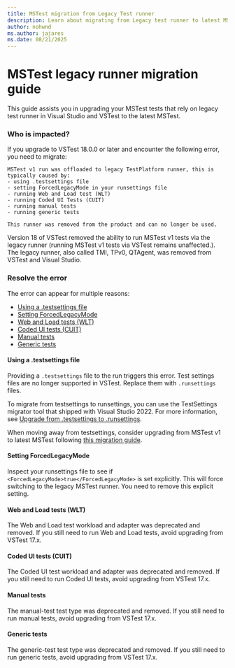 ```yaml
---
title: MSTest migration from Legacy Test runner
description: Learn about migrating from Legacy test runner to latest MSTest.
author: nohwnd
ms.author: jajares
ms.date: 08/21/2025
---
```


# MSTest legacy runner migration guide

This guide assists you in upgrading your MSTest tests that rely on legacy test runner in Visual Studio and VSTest to the latest MSTest.

### Who is impacted?

If you upgrade to VSTest 18.0.0 or later and encounter the following error, you need to migrate:

```plaintext
MSTest v1 run was offloaded to legacy TestPlatform runner, this is typically caused by:
- using .testsettings file
- setting ForcedLegacyMode in your runsettings file
- running Web and Load test (WLT)
- running Coded UI Tests (CUIT)
- running manual tests
- running generic tests

This runner was removed from the product and can no longer be used. 
```

Version 18 of VSTest removed the ability to run MSTest v1 tests via the legacy runner (running MSTest v1 tests via VSTest remains unaffected.). The legacy runner, also called TMI, TPv0, QTAgent, was removed from VSTest and Visual Studio.

### Resolve the error

The error can appear for multiple reasons:

- [Using a .testsettings file](#using-a-testsettings-file)
- [Setting ForcedLegacyMode](#setting-forcedlegacymode)
- [Web and Load tests (WLT)](#web-and-load-tests-wlt)
- [Coded UI tests (CUIT)](#coded-ui-tests-cuit)
- [Manual tests](#manual-tests)
- [Generic tests](#generic-tests)

#### Using a .testsettings file

Providing a `.testsettings` file to the run triggers this error. Test settings files are no longer supported in VSTest. Replace them with `.runsettings` files.

To migrate from testsettings to runsettings, you can use the TestSettings migrator tool that shipped with Visual Studio 2022. For more information, see [Upgrade from .testsettings to .runsettings](/visualstudio/test/migrate-testsettings-to-runsettings).

When moving away from testsettings, consider upgrading from MSTest v1 to latest MSTest following [this migration guide](unit-testing-mstest-migration-from-v1-to-v3.md).

#### Setting ForcedLegacyMode

Inspect your runsettings file to see if `<ForcedLegacyMode>true</ForcedLegacyMode>` is set explicitly. This will force switching to the legacy MSTest runner. You need to remove this explicit setting.

#### Web and Load tests (WLT)

The Web and Load test workload and adapter was deprecated and removed. If you still need to run Web and Load tests, avoid upgrading from VSTest 17.x.

#### Coded UI tests (CUIT)

The Coded UI test workload and adapter was deprecated and removed. If you still need to run Coded UI tests, avoid upgrading from VSTest 17.x.

#### Manual tests

The manual-test test type was deprecated and removed. If you still need to run manual tests, avoid upgrading from VSTest 17.x.

#### Generic tests

The generic-test test type was deprecated and removed. If you still need to run generic tests, avoid upgrading from VSTest 17.x.

